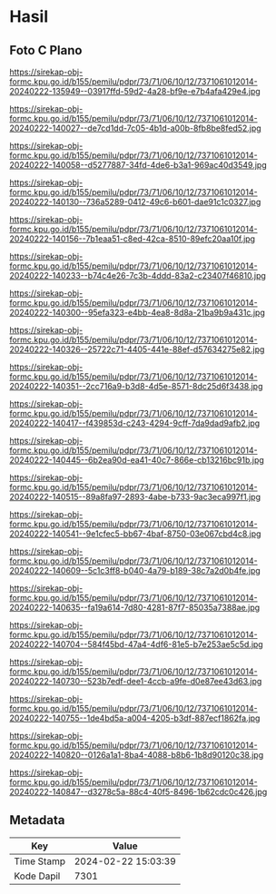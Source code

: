 # Hasil

## Foto C Plano

https://sirekap-obj-formc.kpu.go.id/b155/pemilu/pdpr/73/71/06/10/12/7371061012014-20240222-135949--03917ffd-59d2-4a28-bf9e-e7b4afa429e4.jpg

https://sirekap-obj-formc.kpu.go.id/b155/pemilu/pdpr/73/71/06/10/12/7371061012014-20240222-140027--de7cd1dd-7c05-4b1d-a00b-8fb8be8fed52.jpg

https://sirekap-obj-formc.kpu.go.id/b155/pemilu/pdpr/73/71/06/10/12/7371061012014-20240222-140058--d5277887-34fd-4de6-b3a1-969ac40d3549.jpg

https://sirekap-obj-formc.kpu.go.id/b155/pemilu/pdpr/73/71/06/10/12/7371061012014-20240222-140130--736a5289-0412-49c6-b601-dae91c1c0327.jpg

https://sirekap-obj-formc.kpu.go.id/b155/pemilu/pdpr/73/71/06/10/12/7371061012014-20240222-140156--7b1eaa51-c8ed-42ca-8510-89efc20aa10f.jpg

https://sirekap-obj-formc.kpu.go.id/b155/pemilu/pdpr/73/71/06/10/12/7371061012014-20240222-140233--b74c4e26-7c3b-4ddd-83a2-c23407f46810.jpg

https://sirekap-obj-formc.kpu.go.id/b155/pemilu/pdpr/73/71/06/10/12/7371061012014-20240222-140300--95efa323-e4bb-4ea8-8d8a-21ba9b9a431c.jpg

https://sirekap-obj-formc.kpu.go.id/b155/pemilu/pdpr/73/71/06/10/12/7371061012014-20240222-140326--25722c71-4405-441e-88ef-d57634275e82.jpg

https://sirekap-obj-formc.kpu.go.id/b155/pemilu/pdpr/73/71/06/10/12/7371061012014-20240222-140351--2cc716a9-b3d8-4d5e-8571-8dc25d6f3438.jpg

https://sirekap-obj-formc.kpu.go.id/b155/pemilu/pdpr/73/71/06/10/12/7371061012014-20240222-140417--f439853d-c243-4294-9cff-7da9dad9afb2.jpg

https://sirekap-obj-formc.kpu.go.id/b155/pemilu/pdpr/73/71/06/10/12/7371061012014-20240222-140445--6b2ea90d-ea41-40c7-866e-cb13216bc91b.jpg

https://sirekap-obj-formc.kpu.go.id/b155/pemilu/pdpr/73/71/06/10/12/7371061012014-20240222-140515--89a8fa97-2893-4abe-b733-9ac3eca997f1.jpg

https://sirekap-obj-formc.kpu.go.id/b155/pemilu/pdpr/73/71/06/10/12/7371061012014-20240222-140541--9e1cfec5-bb67-4baf-8750-03e067cbd4c8.jpg

https://sirekap-obj-formc.kpu.go.id/b155/pemilu/pdpr/73/71/06/10/12/7371061012014-20240222-140609--5c1c3ff8-b040-4a79-b189-38c7a2d0b4fe.jpg

https://sirekap-obj-formc.kpu.go.id/b155/pemilu/pdpr/73/71/06/10/12/7371061012014-20240222-140635--fa19a614-7d80-4281-87f7-85035a7388ae.jpg

https://sirekap-obj-formc.kpu.go.id/b155/pemilu/pdpr/73/71/06/10/12/7371061012014-20240222-140704--584f45bd-47a4-4df6-81e5-b7e253ae5c5d.jpg

https://sirekap-obj-formc.kpu.go.id/b155/pemilu/pdpr/73/71/06/10/12/7371061012014-20240222-140730--523b7edf-dee1-4ccb-a9fe-d0e87ee43d63.jpg

https://sirekap-obj-formc.kpu.go.id/b155/pemilu/pdpr/73/71/06/10/12/7371061012014-20240222-140755--1de4bd5a-a004-4205-b3df-887ecf1862fa.jpg

https://sirekap-obj-formc.kpu.go.id/b155/pemilu/pdpr/73/71/06/10/12/7371061012014-20240222-140820--0126a1a1-8ba4-4088-b8b6-1b8d90120c38.jpg

https://sirekap-obj-formc.kpu.go.id/b155/pemilu/pdpr/73/71/06/10/12/7371061012014-20240222-140847--d3278c5a-88c4-40f5-8496-1b62cdc0c426.jpg


## Metadata

| Key        | Value               |
| ---------- | ------------------- |
| Time Stamp | 2024-02-22 15:03:39 |
| Kode Dapil | 7301                |



